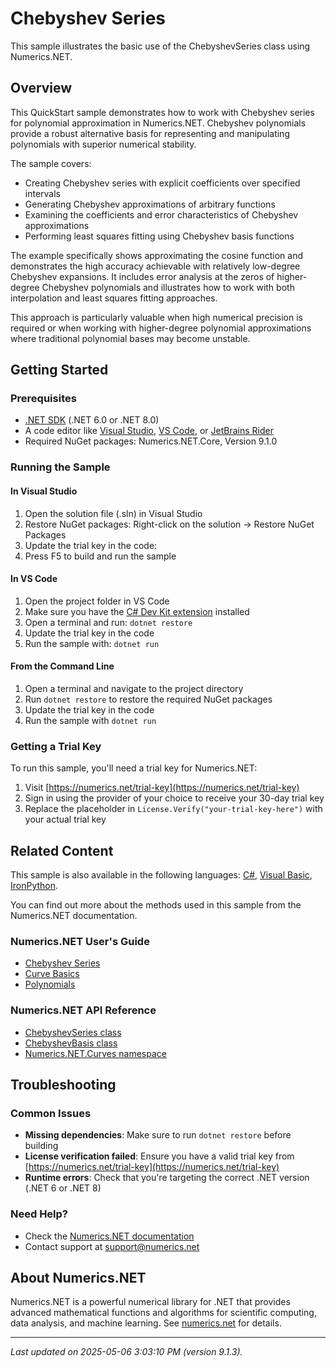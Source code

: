 # Chebyshev Series

This sample illustrates the basic use of the ChebyshevSeries class  using Numerics.NET.

## Overview

This QuickStart sample demonstrates how to work with Chebyshev series for polynomial approximation in 
Numerics.NET. Chebyshev polynomials provide a robust alternative basis for representing and 
manipulating polynomials with superior numerical stability.

The sample covers:
- Creating Chebyshev series with explicit coefficients over specified intervals
- Generating Chebyshev approximations of arbitrary functions
- Examining the coefficients and error characteristics of Chebyshev approximations
- Performing least squares fitting using Chebyshev basis functions

The example specifically shows approximating the cosine function and demonstrates the high accuracy
achievable with relatively low-degree Chebyshev expansions. It includes error analysis at the
zeros of higher-degree Chebyshev polynomials and illustrates how to work with both interpolation
and least squares fitting approaches.

This approach is particularly valuable when high numerical precision is required or when working
with higher-degree polynomial approximations where traditional polynomial bases may become
unstable.


## Getting Started

### Prerequisites

- [.NET SDK](https://dotnet.microsoft.com/download) (.NET 6.0 or .NET 8.0)
- A code editor like [Visual Studio](https://visualstudio.microsoft.com/), [VS Code](https://code.visualstudio.com/), or [JetBrains Rider](https://www.jetbrains.com/rider/)
- Required NuGet packages: Numerics.NET.Core, Version 9.1.0

### Running the Sample

#### In Visual Studio
1. Open the solution file (.sln) in Visual Studio
2. Restore NuGet packages: Right-click on the solution → Restore NuGet Packages
3. Update the trial key in the code:
4. Press F5 to build and run the sample

#### In VS Code

1. Open the project folder in VS Code
2. Make sure you have the [C# Dev Kit extension](https://marketplace.visualstudio.com/items?itemName=ms-dotnettools.csdevkit) installed
3. Open a terminal and run: `dotnet restore`
4. Update the trial key in the code 
5. Run the sample with: `dotnet run`

#### From the Command Line

1. Open a terminal and navigate to the project directory
2. Run `dotnet restore` to restore the required NuGet packages
3. Update the trial key in the code
4. Run the sample with `dotnet run`

### Getting a Trial Key

To run this sample, you'll need a trial key for Numerics.NET:

1. Visit [https://numerics.net/trial-key](https://numerics.net/trial-key)
2. Sign in using the provider of your choice to receive your 30-day trial key
3. Replace the placeholder in `License.Verify("your-trial-key-here")` with your actual trial key

## Related Content

This sample is also available in the following languages: 
[C#](https://github.com/NumericsDotNet/quickstart-csharp/tree/net6.0/mathematics/curves/chebyshev-expansions), [Visual Basic](https://github.com/NumericsDotNet/quickstart-visualbasic/tree/net6.0/mathematics/curves/chebyshev-expansions), [IronPython](https://github.com/NumericsDotNet/quickstart-ironpython/tree/net6.0/mathematics/curves/chebyshev-expansions).

You can find out more about the methods used in this sample from the Numerics.NET documentation.

### Numerics.NET User's Guide

- [Chebyshev Series](https://numerics.net/documentation/latest/mathematics/curves-and-interpolation/chebyshev-series)
- [Curve Basics](https://numerics.net/documentation/latest/mathematics/curves-and-interpolation/curve-basics)
- [Polynomials](https://numerics.net/documentation/latest/mathematics/curves-and-interpolation/polynomials)

### Numerics.NET API Reference

- [ChebyshevSeries class](https://numerics.net/documentation/latest/reference/numerics.net.curves.chebyshevseries)
- [ChebyshevBasis class](https://numerics.net/documentation/latest/reference/numerics.net.curves.chebyshevbasis)
- [Numerics.NET.Curves namespace](https://numerics.net/documentation/latest/reference/numerics.net.curves)


## Troubleshooting

### Common Issues

- **Missing dependencies**: Make sure to run `dotnet restore` before building
- **License verification failed**: Ensure you have a valid trial key from [https://numerics.net/trial-key](https://numerics.net/trial-key)
- **Runtime errors**: Check that you're targeting the correct .NET version (.NET 6 or .NET 8)

### Need Help?

- Check the [Numerics.NET documentation](https://numerics.net/documentation/)
- Contact support at [support@numerics.net](mailto:support@numerics.net?subject=ChebyshevExpansions%20QuickStart%20Sample%20%28F%23%29)

## About Numerics.NET

Numerics.NET is a powerful numerical library for .NET that provides advanced mathematical 
functions and algorithms for scientific computing, data analysis, and machine learning.
See [numerics.net](https://numerics.net) for details.

---

_Last updated on 2025-05-06 3:03:10 PM (version 9.1.3)._
